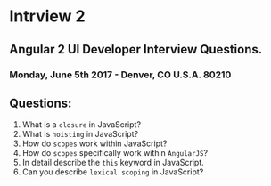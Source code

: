 # Intrview 2

## Angular 2 UI Developer Interview Questions.

### Monday, June 5th 2017 - Denver, CO U.S.A. 80210

## Questions:

1) What is a `closure` in JavaScript?
2) What is `hoisting` in JavaScript?
3) How do `scopes` work within JavaScript? 
4) How do `scopes` specifically work within `AngularJS`?
5) In detail describe the `this` keyword in JavaScript.
6) Can you describe `lexical scoping` in JavaScript?
